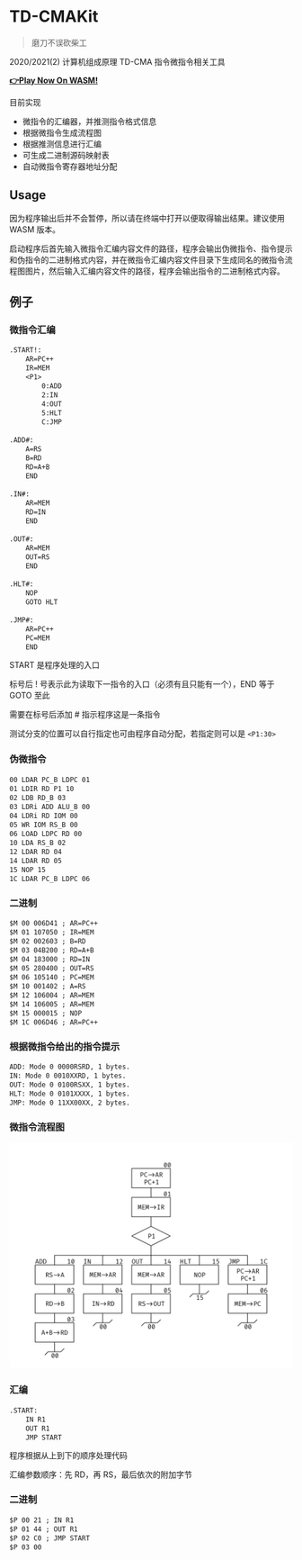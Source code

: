 # TD-CMAKit

> 磨刀不误砍柴工

2020/2021(2) 计算机组成原理 TD-CMA 指令微指令相关工具

[**👉Play Now On WASM!**](https://puellaquae.github.io/TD-CMAKit/)

目前实现

- 微指令的汇编器，并推测指令格式信息
- 根据微指令生成流程图
- 根据推测信息进行汇编
- 可生成二进制源码映射表
- 自动微指令寄存器地址分配

## Usage

因为程序输出后并不会暂停，所以请在终端中打开以便取得输出结果。建议使用 WASM 版本。

启动程序后首先输入微指令汇编内容文件的路径，程序会输出伪微指令、指令提示和伪指令的二进制格式内容，并在微指令汇编内容文件目录下生成同名的微指令流程图图片，然后输入汇编内容文件的路径，程序会输出指令的二进制格式内容。

## 例子

### 微指令汇编

```
.START!:
	AR=PC++
	IR=MEM
	<P1>
		0:ADD
		2:IN
		4:OUT
		5:HLT
		C:JMP

.ADD#:
	A=RS
	B=RD
	RD=A+B
	END

.IN#:
	AR=MEM
	RD=IN
	END

.OUT#:
	AR=MEM
	OUT=RS
	END

.HLT#:
	NOP
	GOTO HLT

.JMP#:
	AR=PC++
	PC=MEM
	END
```

START 是程序处理的入口

标号后 ! 号表示此为读取下一指令的入口（必须有且只能有一个），END 等于 GOTO 至此

需要在标号后添加 # 指示程序这是一条指令

测试分支的位置可以自行指定也可由程序自动分配，若指定则可以是 `<P1:30>`

### 伪微指令

```
00 LDAR PC_B LDPC 01
01 LDIR RD P1 10
02 LDB RD_B 03
03 LDRi ADD ALU_B 00
04 LDRi RD IOM 00
05 WR IOM RS_B 00
06 LOAD LDPC RD 00
10 LDA RS_B 02
12 LDAR RD 04
14 LDAR RD 05
15 NOP 15
1C LDAR PC_B LDPC 06
```

### 二进制

```
$M 00 006D41 ; AR=PC++
$M 01 107050 ; IR=MEM
$M 02 002603 ; B=RD
$M 03 04B200 ; RD=A+B
$M 04 183000 ; RD=IN
$M 05 280400 ; OUT=RS
$M 06 105140 ; PC=MEM
$M 10 001402 ; A=RS
$M 12 106004 ; AR=MEM
$M 14 106005 ; AR=MEM
$M 15 000015 ; NOP
$M 1C 006D46 ; AR=PC++
```

### 根据微指令给出的指令提示
```
ADD: Mode 0 0000RSRD, 1 bytes.
IN: Mode 0 0010XXRD, 1 bytes.
OUT: Mode 0 0100RSXX, 1 bytes.
HLT: Mode 0 0101XXXX, 1 bytes.
JMP: Mode 0 11XX00XX, 2 bytes.
```

### 微指令流程图

![流程图](Sample/Microcode/Simple.txt.png)

### 汇编

```
.START:
    IN R1
    OUT R1
    JMP START
```

程序根据从上到下的顺序处理代码

汇编参数顺序：先 RD，再 RS，最后依次的附加字节

### 二进制

```
$P 00 21 ; IN R1
$P 01 44 ; OUT R1
$P 02 C0 ; JMP START
$P 03 00
```
